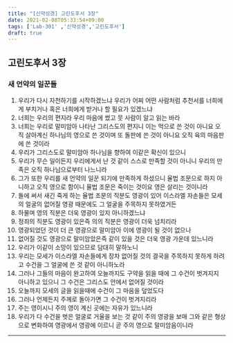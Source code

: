 ```yaml
---
title: "[신약성경] 고린도후서 3장"
date: 2021-02-08T05:33:54+09:00
tags: ['Lab-301' ,'신약성경','고린도후서']
draft: true
---
```

## 고린도후서 3장
### 새 언약의 일꾼들
1. 우리가 다시 자천하기를 시작하겠느냐 우리가 어찌 어떤 사람처럼 추천서를 너희에게 부치거나 혹은 너희에게 받거나 할 필요가 있겠느냐 
2. 너희는 우리의 편지라 우리 마음에 썼고 뭇 사람이 알고 읽는 바라
3. 너희는 우리로 말미암아 나타난 그리스도의 편지니 이는 먹으로 쓴 것이 아니요 오직 살아계신 하나님의 영으로 쓴 것이며 또 돌판에 쓴 것이 아니요 오직 육의 마음판에 쓴 것이라
4. 우리가 그리스도로 말미암아 하나님을 향하여 이같은 확신이 있으니
5. 우리가 무슨 일이든지 우리에게서 난 것 같이 스스로 만족할 것이 아니니 우리의 만족은 오직 하나님으로부터 나느니라
6. 그가 또한 우리를 새 언약의 일꾼 되기에 만족하게 하셨으니 율법 조문으로 하지 아니하고 오직 영으로 함이니 율법 조문은 죽이는 것이요 영은 살리는 것이니라
7. 돌에 써서 새긴 죽게 하는 율법 조문의 직분도 영광이 있어 이스라엘 자손들은 모세의 얼굴의 없어질 영광 때문에도 그 얼굴을 주목하지 못하였거든
8. 하물며 영의 직분은 더욱 영광이 있지 아니하겠느냐 
9. 정죄의 직분도 영광이 있은즉 의의 직분은 영광이 더욱 넘치리라
10. 영광되었던 것이 더 큰 영광으로 말미암아 이에 영광이 될 것이 없으나
11. 없어질 것도 영광으로 말미암았은즉 같이 있을 것은 더욱 영광 가운데 있느니라
12. 우리가 이같이 소망이 있으므로 담대히 말하노니
13. 우리는 모세가 이스라엘 자손들에게 장차 없어질 것의 결국을 주목하지 못하게 하려고 수건을 그 얼굴에 쓴 것 같이 아니하노라
14. 그러나 그들의 마음이 완고하여 오늘까지도 구약을 읽을 때에 그 수건이 벗겨지지 아니하고 있으니 그 수건은 그리스도 안에서 없어질 것이라
15. 오늘까지 모세의 글을 읽을때에 수건이 그 마음을 덮었도다
16. 그러나 언제든지 주께로 돌아가면 그 수건이 벗겨지리라
17. 주는 영이시니 주의 영이 계신 곳에는 자유가 있느니라
18. 우리가 다 수건을 벗은 얼굴로 거울을 보는 것 같이 주의 영광을 보매 그와 같은 형상으로 변화하여 영광에서 영광에 이르니 곧 주의 영으로 말미암음이니라
***


